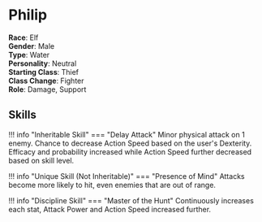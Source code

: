# Philip

**Race**: Elf  
**Gender**: Male  
**Type**: Water  
**Personality**: Neutral  
**Starting Class**: Thief  
**Class Change**: Fighter  
**Role**: Damage, Support

## Skills

!!! info "Inheritable Skill"
    === "Delay Attack"
        Minor physical attack on 1 enemy. Chance to decrease Action Speed based on the user's Dexterity. Efficacy and probability increased while Action Speed further decreased based on skill level.

!!! info "Unique Skill (Not Inheritable)"
    === "Presence of Mind"
        Attacks become more likely to hit, even enemies that are out of range.

!!! info "Discipline Skill"
    === "Master of the Hunt"
        Continuously increases each stat, Attack Power and Action Speed increased further.
